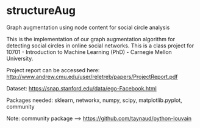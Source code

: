 # structureAug
Graph augmentation using node content for social circle analysis

This is the implementation of our graph augmentation algorithm for detecting social circles in online social networks. This is a class project for 10701 - Introduction to Machine Learning (PhD) - Carnegie Mellon University.

Project report can be accessed here:
http://www.andrew.cmu.edu/user/reletreb/papers/ProjectReport.pdf

Dataset:
https://snap.stanford.edu/data/ego-Facebook.html

Packages needed:
sklearn, networkx, numpy, scipy, matplotlib.pyplot, community

Note: community package --> https://github.com/taynaud/python-louvain

